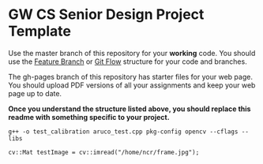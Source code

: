 # GW CS Senior Design Project Template

Use the master branch of this repository for your **working** code.  You should use the [Feature Branch](https://www.atlassian.com/git/tutorials/comparing-workflows/feature-branch-workflow) or [Git Flow](https://www.atlassian.com/git/tutorials/comparing-workflows/gitflow-workflow) structure for your code and branches.

The gh-pages branch of this repository has starter files for your web page. You should upload PDF versions of all your assignments and keep your web page up to date.

**Once you understand the structure listed above, you should replace this readme with something specific to your project.**

`g++ -o test_calibration aruco_test.cpp pkg-config opencv --cflags --libs` 


`cv::Mat testImage = cv::imread("/home/ncr/frame.jpg");`

